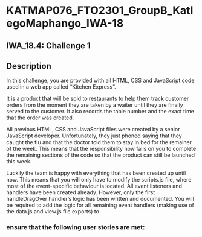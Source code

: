 # KATMAP076_FTO2301_GroupB_KatlegoMaphango_IWA-18
## IWA_18.4: Challenge 1


## Description
In this challenge, you are provided with all HTML, CSS and JavaScript code used in a web app called “Kitchen Express”.

It is a product that will be sold to restaurants to help them track customer orders from the moment they are taken by a waiter until they are finally served to the customer. It also records the table number and the exact time that the order was created.

 

All previous HTML, CSS and JavaScript files were created by a senior JavaScript developer. Unfortunately, they just phoned saying that they caught the flu and that the doctor told them to stay in bed for the remainer of the week. This means that the responsibility now falls on you to complete the remaining sections of the code so that the product can still be launched this week.

 

Luckily the team is happy with everything that has been created up until now. This means that you will only have to modify the scripts.js file, where most of the event-specific behaviour is located. All event listeners and handlers have been created already. However, only the first handleDragOver handler’s logic has been written and documented. You will be required to add the logic for all remaining event handlers (making use of the data.js and view.js file exports) to 

### ensure that the following user stories are met:


